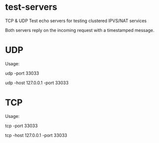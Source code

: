 # test-servers
TCP &amp; UDP Test echo servers for testing clustered IPVS/NAT services

Both servers reply on the incoming request with a timestamped message.

# UDP

Usage:

  udp -port 33033
  
  udp -host 127.0.0.1 -port 33033
  
  
# TCP

Usage:

  tcp -port 33033
  
  tcp -host 127.0.0.1 -port 33033
